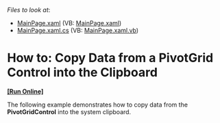 <!-- default file list -->
*Files to look at*:

* [MainPage.xaml](./CS/DXPivotGrid_CopyToClipboard/MainPage.xaml) (VB: [MainPage.xaml](./VB/DXPivotGrid_CopyToClipboard/MainPage.xaml))
* [MainPage.xaml.cs](./CS/DXPivotGrid_CopyToClipboard/MainPage.xaml.cs) (VB: [MainPage.xaml.vb](./VB/DXPivotGrid_CopyToClipboard/MainPage.xaml.vb))
<!-- default file list end -->
# How to: Copy Data from a PivotGrid Control into the Clipboard
<!-- run online -->
**[[Run Online]](https://codecentral.devexpress.com/e3873)**
<!-- run online end -->


<p>The following example demonstrates how to copy data from the <strong>PivotGridControl</strong> into the system clipboard.</p><br />


<br/>


